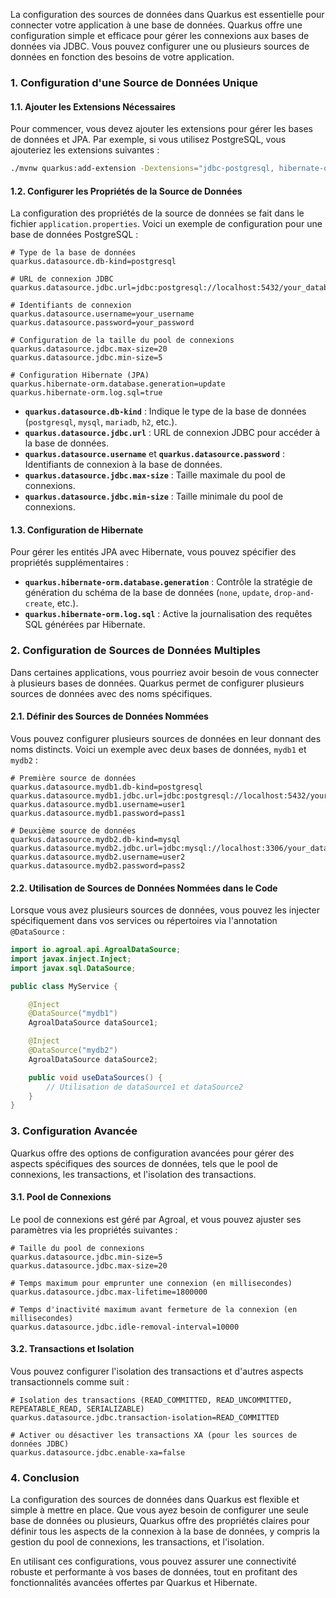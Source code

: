 La configuration des sources de données dans Quarkus est essentielle pour connecter votre application à une base de données. Quarkus offre une configuration simple et efficace pour gérer les connexions aux bases de données via JDBC. Vous pouvez configurer une ou plusieurs sources de données en fonction des besoins de votre application.

### 1. Configuration d'une Source de Données Unique

#### 1.1. Ajouter les Extensions Nécessaires

Pour commencer, vous devez ajouter les extensions pour gérer les bases de données et JPA. Par exemple, si vous utilisez PostgreSQL, vous ajouteriez les extensions suivantes :

```bash
./mvnw quarkus:add-extension -Dextensions="jdbc-postgresql, hibernate-orm"
```

#### 1.2. Configurer les Propriétés de la Source de Données

La configuration des propriétés de la source de données se fait dans le fichier `application.properties`. Voici un exemple de configuration pour une base de données PostgreSQL :

```properties
# Type de la base de données
quarkus.datasource.db-kind=postgresql

# URL de connexion JDBC
quarkus.datasource.jdbc.url=jdbc:postgresql://localhost:5432/your_database

# Identifiants de connexion
quarkus.datasource.username=your_username
quarkus.datasource.password=your_password

# Configuration de la taille du pool de connexions
quarkus.datasource.jdbc.max-size=20
quarkus.datasource.jdbc.min-size=5

# Configuration Hibernate (JPA)
quarkus.hibernate-orm.database.generation=update
quarkus.hibernate-orm.log.sql=true
```

- **`quarkus.datasource.db-kind`** : Indique le type de la base de données (`postgresql`, `mysql`, `mariadb`, `h2`, etc.).
- **`quarkus.datasource.jdbc.url`** : URL de connexion JDBC pour accéder à la base de données.
- **`quarkus.datasource.username`** et **`quarkus.datasource.password`** : Identifiants de connexion à la base de données.
- **`quarkus.datasource.jdbc.max-size`** : Taille maximale du pool de connexions.
- **`quarkus.datasource.jdbc.min-size`** : Taille minimale du pool de connexions.

#### 1.3. Configuration de Hibernate

Pour gérer les entités JPA avec Hibernate, vous pouvez spécifier des propriétés supplémentaires :

- **`quarkus.hibernate-orm.database.generation`** : Contrôle la stratégie de génération du schéma de la base de données (`none`, `update`, `drop-and-create`, etc.).
- **`quarkus.hibernate-orm.log.sql`** : Active la journalisation des requêtes SQL générées par Hibernate.

### 2. Configuration de Sources de Données Multiples

Dans certaines applications, vous pourriez avoir besoin de vous connecter à plusieurs bases de données. Quarkus permet de configurer plusieurs sources de données avec des noms spécifiques.

#### 2.1. Définir des Sources de Données Nommées

Vous pouvez configurer plusieurs sources de données en leur donnant des noms distincts. Voici un exemple avec deux bases de données, `mydb1` et `mydb2` :

```properties
# Première source de données
quarkus.datasource.mydb1.db-kind=postgresql
quarkus.datasource.mydb1.jdbc.url=jdbc:postgresql://localhost:5432/your_database1
quarkus.datasource.mydb1.username=user1
quarkus.datasource.mydb1.password=pass1

# Deuxième source de données
quarkus.datasource.mydb2.db-kind=mysql
quarkus.datasource.mydb2.jdbc.url=jdbc:mysql://localhost:3306/your_database2
quarkus.datasource.mydb2.username=user2
quarkus.datasource.mydb2.password=pass2
```

#### 2.2. Utilisation de Sources de Données Nommées dans le Code

Lorsque vous avez plusieurs sources de données, vous pouvez les injecter spécifiquement dans vos services ou répertoires via l'annotation `@DataSource` :

```java
import io.agroal.api.AgroalDataSource;
import javax.inject.Inject;
import javax.sql.DataSource;

public class MyService {

    @Inject
    @DataSource("mydb1")
    AgroalDataSource dataSource1;

    @Inject
    @DataSource("mydb2")
    AgroalDataSource dataSource2;

    public void useDataSources() {
        // Utilisation de dataSource1 et dataSource2
    }
}
```

### 3. Configuration Avancée

Quarkus offre des options de configuration avancées pour gérer des aspects spécifiques des sources de données, tels que le pool de connexions, les transactions, et l'isolation des transactions.

#### 3.1. Pool de Connexions

Le pool de connexions est géré par Agroal, et vous pouvez ajuster ses paramètres via les propriétés suivantes :

```properties
# Taille du pool de connexions
quarkus.datasource.jdbc.min-size=5
quarkus.datasource.jdbc.max-size=20

# Temps maximum pour emprunter une connexion (en millisecondes)
quarkus.datasource.jdbc.max-lifetime=1800000

# Temps d'inactivité maximum avant fermeture de la connexion (en millisecondes)
quarkus.datasource.jdbc.idle-removal-interval=10000
```

#### 3.2. Transactions et Isolation

Vous pouvez configurer l'isolation des transactions et d'autres aspects transactionnels comme suit :

```properties
# Isolation des transactions (READ_COMMITTED, READ_UNCOMMITTED, REPEATABLE_READ, SERIALIZABLE)
quarkus.datasource.jdbc.transaction-isolation=READ_COMMITTED

# Activer ou désactiver les transactions XA (pour les sources de données JDBC)
quarkus.datasource.jdbc.enable-xa=false
```

### 4. Conclusion

La configuration des sources de données dans Quarkus est flexible et simple à mettre en place. Que vous ayez besoin de configurer une seule base de données ou plusieurs, Quarkus offre des propriétés claires pour définir tous les aspects de la connexion à la base de données, y compris la gestion du pool de connexions, les transactions, et l'isolation.

En utilisant ces configurations, vous pouvez assurer une connectivité robuste et performante à vos bases de données, tout en profitant des fonctionnalités avancées offertes par Quarkus et Hibernate.